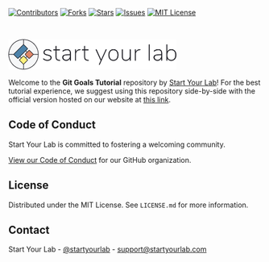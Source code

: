 [![Contributors][contributors-shield]][contributors-url]
[![Forks][forks-shield]][forks-url]
[![Stars][stars-shield]][stars-url]
[![Issues][issues-shield]][issues-url]
[![MIT License][license-shield]][license-url]

<!-- PROJECT LOGO -->
<br />
<p align="left">
  <a href="https://github.com/startyourlab/website">
    <img src="https://github.com/startyourlab/website/blob/production/static/img/logo.png" alt="Start Your Lab Logo" height="60">
  </a>
</p>

Welcome to the **Git Goals Tutorial** repository by [Start Your Lab](https://www.startyourlab.com)!
For the best tutorial experience, we suggest using this repository side-by-side with the official version
hosted on our website at [this link](https://www.startyourlab.com/docs/tutorials/git-goals).

## Code of Conduct

Start Your Lab is committed to fostering a welcoming community.

[View our Code of Conduct](https://github.com/startyourlab/.github/tree/main/CODE_OF_CONDUCT.md) for our GitHub organization.

<!-- LICENSE -->
## License

Distributed under the MIT License. See `LICENSE.md` for more information.

<!-- CONTACT -->
## Contact

Start Your Lab - [@startyourlab](https://twitter.com/startyourlab) - support@startyourlab.com

<!-- MARKDOWN LINKS & IMAGES -->
<!-- https://www.markdownguide.org/basic-syntax/#reference-style-links -->
[contributors-shield]: https://img.shields.io/github/contributors/startyourlab/git-goals-tutorial?style=for-the-badge
[contributors-url]: https://github.com/startyourlab/git-goals-tutorial/graphs/contributors
[forks-shield]: https://img.shields.io/github/forks/startyourlab/git-goals-tutorial?style=for-the-badge
[forks-url]: https://github.com/staryourlab/git-goals-tutorial/network/members
[stars-shield]: https://img.shields.io/github/stars/startyourlab/git-goals-tutorial?style=for-the-badge
[stars-url]: https://github.com/staryourlab/git-goals-tutorial/stargazers
[issues-shield]: https://img.shields.io/github/issues/startyourlab/git-goals-tutorial?style=for-the-badge
[issues-url]: https://github.com/staryourlab/git-goals-tutorial/issues
[license-shield]: https://img.shields.io/github/license/startyourlab/git-goals-tutorial?style=for-the-badge
[license-url]: https://github.com/startyourlab/git-goals-tutorial/blob/main/LICENSE.md
